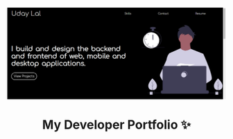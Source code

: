 ![banner](https://raw.githubusercontent.com/Uday-lal/Portfoilio/master/public/assets/Portfolio_banner.jpg)
<h1 align="center">My Developer Portfolio ✨</h1>
